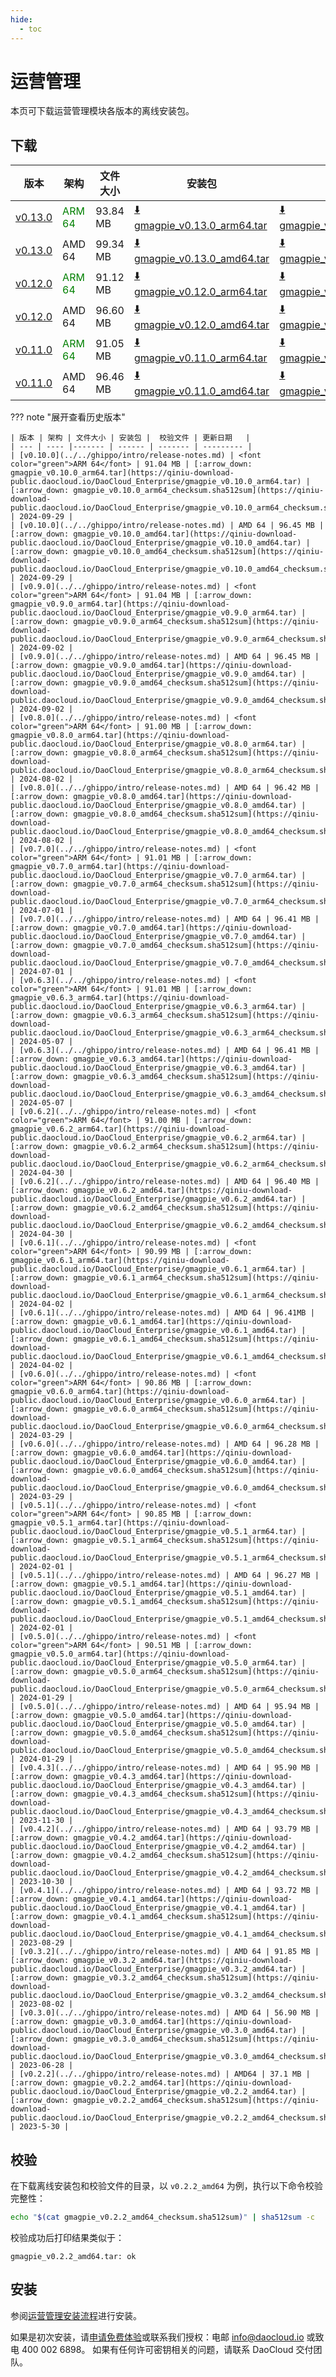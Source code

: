```yaml
---
hide:
  - toc
---
```


# 运营管理

本页可下载运营管理模块各版本的离线安装包。

## 下载

| 版本 | 架构 | 文件大小 | 安装包 |  校验文件 | 更新日期   |
| --- | ---- |------- | ------ | ------- | --------- |
| [v0.13.0](../../gmagpie/intro/release-notes.md) | <font color="green">ARM 64</font> | 93.84 MB | [:arrow_down: gmagpie_v0.13.0_arm64.tar](https://qiniu-download-public.daocloud.io/DaoCloud_Enterprise/gmagpie_v0.13.0_arm64.tar) | [:arrow_down: gmagpie_v0.13.0_arm64_checksum.sha512sum](https://qiniu-download-public.daocloud.io/DaoCloud_Enterprise/gmagpie_v0.13.0_arm64_checksum.sha512sum) | 2025-08-04 |
| [v0.13.0](../../gmagpie/intro/release-notes.md) | AMD 64 | 99.34 MB | [:arrow_down: gmagpie_v0.13.0_amd64.tar](https://qiniu-download-public.daocloud.io/DaoCloud_Enterprise/gmagpie_v0.13.0_amd64.tar) | [:arrow_down: gmagpie_v0.13.0_amd64_checksum.sha512sum](https://qiniu-download-public.daocloud.io/DaoCloud_Enterprise/gmagpie_v0.13.0_amd64_checksum.sha512sum) | 2025-08-04 |
| [v0.12.0](../../gmagpie/intro/release-notes.md) | <font color="green">ARM 64</font> | 91.12 MB | [:arrow_down: gmagpie_v0.12.0_arm64.tar](https://qiniu-download-public.daocloud.io/DaoCloud_Enterprise/gmagpie_v0.12.0_arm64.tar) | [:arrow_down: gmagpie_v0.12.0_arm64_checksum.sha512sum](https://qiniu-download-public.daocloud.io/DaoCloud_Enterprise/gmagpie_v0.12.0_arm64_checksum.sha512sum) | 2025-07-01 |
| [v0.12.0](../../gmagpie/intro/release-notes.md) | AMD 64 | 96.60 MB | [:arrow_down: gmagpie_v0.12.0_amd64.tar](https://qiniu-download-public.daocloud.io/DaoCloud_Enterprise/gmagpie_v0.12.0_amd64.tar) | [:arrow_down: gmagpie_v0.12.0_amd64_checksum.sha512sum](https://qiniu-download-public.daocloud.io/DaoCloud_Enterprise/gmagpie_v0.12.0_amd64_checksum.sha512sum) | 2025-07-01 |
| [v0.11.0](../../ghippo/intro/release-notes.md) | <font color="green">ARM 64</font> | 91.05 MB | [:arrow_down: gmagpie_v0.11.0_arm64.tar](https://qiniu-download-public.daocloud.io/DaoCloud_Enterprise/gmagpie_v0.11.0_arm64.tar) | [:arrow_down: gmagpie_v0.11.0_arm64_checksum.sha512sum](https://qiniu-download-public.daocloud.io/DaoCloud_Enterprise/gmagpie_v0.11.0_arm64_checksum.sha512sum) | 2024-12-02 |
| [v0.11.0](../../ghippo/intro/release-notes.md) | AMD 64 | 96.46 MB | [:arrow_down: gmagpie_v0.11.0_amd64.tar](https://qiniu-download-public.daocloud.io/DaoCloud_Enterprise/gmagpie_v0.11.0_amd64.tar) | [:arrow_down: gmagpie_v0.11.0_amd64_checksum.sha512sum](https://qiniu-download-public.daocloud.io/DaoCloud_Enterprise/gmagpie_v0.11.0_amd64_checksum.sha512sum) | 2024-12-02 |

??? note "展开查看历史版本"

    | 版本 | 架构 | 文件大小 | 安装包 |  校验文件 | 更新日期   |
    | --- | ---- |------- | ------ | ------- | --------- |
    | [v0.10.0](../../ghippo/intro/release-notes.md) | <font color="green">ARM 64</font> | 91.04 MB | [:arrow_down: gmagpie_v0.10.0_arm64.tar](https://qiniu-download-public.daocloud.io/DaoCloud_Enterprise/gmagpie_v0.10.0_arm64.tar) | [:arrow_down: gmagpie_v0.10.0_arm64_checksum.sha512sum](https://qiniu-download-public.daocloud.io/DaoCloud_Enterprise/gmagpie_v0.10.0_arm64_checksum.sha512sum) | 2024-09-29 |
    | [v0.10.0](../../ghippo/intro/release-notes.md) | AMD 64 | 96.45 MB | [:arrow_down: gmagpie_v0.10.0_amd64.tar](https://qiniu-download-public.daocloud.io/DaoCloud_Enterprise/gmagpie_v0.10.0_amd64.tar) | [:arrow_down: gmagpie_v0.10.0_amd64_checksum.sha512sum](https://qiniu-download-public.daocloud.io/DaoCloud_Enterprise/gmagpie_v0.10.0_amd64_checksum.sha512sum) | 2024-09-29 |
    | [v0.9.0](../../ghippo/intro/release-notes.md) | <font color="green">ARM 64</font> | 91.04 MB | [:arrow_down: gmagpie_v0.9.0_arm64.tar](https://qiniu-download-public.daocloud.io/DaoCloud_Enterprise/gmagpie_v0.9.0_arm64.tar) | [:arrow_down: gmagpie_v0.9.0_arm64_checksum.sha512sum](https://qiniu-download-public.daocloud.io/DaoCloud_Enterprise/gmagpie_v0.9.0_arm64_checksum.sha512sum) | 2024-09-02 |
    | [v0.9.0](../../ghippo/intro/release-notes.md) | AMD 64 | 96.45 MB | [:arrow_down: gmagpie_v0.9.0_amd64.tar](https://qiniu-download-public.daocloud.io/DaoCloud_Enterprise/gmagpie_v0.9.0_amd64.tar) | [:arrow_down: gmagpie_v0.9.0_amd64_checksum.sha512sum](https://qiniu-download-public.daocloud.io/DaoCloud_Enterprise/gmagpie_v0.9.0_amd64_checksum.sha512sum) | 2024-09-02 |
    | [v0.8.0](../../ghippo/intro/release-notes.md) | <font color="green">ARM 64</font> | 91.00 MB | [:arrow_down: gmagpie_v0.8.0_arm64.tar](https://qiniu-download-public.daocloud.io/DaoCloud_Enterprise/gmagpie_v0.8.0_arm64.tar) | [:arrow_down: gmagpie_v0.8.0_arm64_checksum.sha512sum](https://qiniu-download-public.daocloud.io/DaoCloud_Enterprise/gmagpie_v0.8.0_arm64_checksum.sha512sum) | 2024-08-02 |
    | [v0.8.0](../../ghippo/intro/release-notes.md) | AMD 64 | 96.42 MB | [:arrow_down: gmagpie_v0.8.0_amd64.tar](https://qiniu-download-public.daocloud.io/DaoCloud_Enterprise/gmagpie_v0.8.0_amd64.tar) | [:arrow_down: gmagpie_v0.8.0_amd64_checksum.sha512sum](https://qiniu-download-public.daocloud.io/DaoCloud_Enterprise/gmagpie_v0.8.0_amd64_checksum.sha512sum) | 2024-08-02 |
    | [v0.7.0](../../ghippo/intro/release-notes.md) | <font color="green">ARM 64</font> | 91.01 MB | [:arrow_down: gmagpie_v0.7.0_arm64.tar](https://qiniu-download-public.daocloud.io/DaoCloud_Enterprise/gmagpie_v0.7.0_arm64.tar) | [:arrow_down: gmagpie_v0.7.0_arm64_checksum.sha512sum](https://qiniu-download-public.daocloud.io/DaoCloud_Enterprise/gmagpie_v0.7.0_arm64_checksum.sha512sum) | 2024-07-01 |
    | [v0.7.0](../../ghippo/intro/release-notes.md) | AMD 64 | 96.41 MB | [:arrow_down: gmagpie_v0.7.0_amd64.tar](https://qiniu-download-public.daocloud.io/DaoCloud_Enterprise/gmagpie_v0.7.0_amd64.tar) | [:arrow_down: gmagpie_v0.7.0_amd64_checksum.sha512sum](https://qiniu-download-public.daocloud.io/DaoCloud_Enterprise/gmagpie_v0.7.0_amd64_checksum.sha512sum) | 2024-07-01 |
    | [v0.6.3](../../ghippo/intro/release-notes.md) | <font color="green">ARM 64</font> | 91.01 MB | [:arrow_down: gmagpie_v0.6.3_arm64.tar](https://qiniu-download-public.daocloud.io/DaoCloud_Enterprise/gmagpie_v0.6.3_arm64.tar) | [:arrow_down: gmagpie_v0.6.3_arm64_checksum.sha512sum](https://qiniu-download-public.daocloud.io/DaoCloud_Enterprise/gmagpie_v0.6.3_arm64_checksum.sha512sum) | 2024-05-07 |
    | [v0.6.3](../../ghippo/intro/release-notes.md) | AMD 64 | 96.41 MB | [:arrow_down: gmagpie_v0.6.3_amd64.tar](https://qiniu-download-public.daocloud.io/DaoCloud_Enterprise/gmagpie_v0.6.3_amd64.tar) | [:arrow_down: gmagpie_v0.6.3_amd64_checksum.sha512sum](https://qiniu-download-public.daocloud.io/DaoCloud_Enterprise/gmagpie_v0.6.3_amd64_checksum.sha512sum) | 2024-05-07 |
    | [v0.6.2](../../ghippo/intro/release-notes.md) | <font color="green">ARM 64</font> | 91.00 MB | [:arrow_down: gmagpie_v0.6.2_arm64.tar](https://qiniu-download-public.daocloud.io/DaoCloud_Enterprise/gmagpie_v0.6.2_arm64.tar) | [:arrow_down: gmagpie_v0.6.2_arm64_checksum.sha512sum](https://qiniu-download-public.daocloud.io/DaoCloud_Enterprise/gmagpie_v0.6.2_arm64_checksum.sha512sum) | 2024-04-30 |
    | [v0.6.2](../../ghippo/intro/release-notes.md) | AMD 64 | 96.40 MB | [:arrow_down: gmagpie_v0.6.2_amd64.tar](https://qiniu-download-public.daocloud.io/DaoCloud_Enterprise/gmagpie_v0.6.2_amd64.tar) | [:arrow_down: gmagpie_v0.6.2_amd64_checksum.sha512sum](https://qiniu-download-public.daocloud.io/DaoCloud_Enterprise/gmagpie_v0.6.2_amd64_checksum.sha512sum) | 2024-04-30 |
    | [v0.6.1](../../ghippo/intro/release-notes.md) | <font color="green">ARM 64</font> | 90.99 MB | [:arrow_down: gmagpie_v0.6.1_arm64.tar](https://qiniu-download-public.daocloud.io/DaoCloud_Enterprise/gmagpie_v0.6.1_arm64.tar) | [:arrow_down: gmagpie_v0.6.1_arm64_checksum.sha512sum](https://qiniu-download-public.daocloud.io/DaoCloud_Enterprise/gmagpie_v0.6.1_arm64_checksum.sha512sum) | 2024-04-02 |
    | [v0.6.1](../../ghippo/intro/release-notes.md) | AMD 64 | 96.41MB | [:arrow_down: gmagpie_v0.6.1_amd64.tar](https://qiniu-download-public.daocloud.io/DaoCloud_Enterprise/gmagpie_v0.6.1_amd64.tar) | [:arrow_down: gmagpie_v0.6.1_amd64_checksum.sha512sum](https://qiniu-download-public.daocloud.io/DaoCloud_Enterprise/gmagpie_v0.6.1_amd64_checksum.sha512sum) | 2024-04-02 |
    | [v0.6.0](../../ghippo/intro/release-notes.md) | <font color="green">ARM 64</font> | 90.86 MB | [:arrow_down: gmagpie_v0.6.0_arm64.tar](https://qiniu-download-public.daocloud.io/DaoCloud_Enterprise/gmagpie_v0.6.0_arm64.tar) | [:arrow_down: gmagpie_v0.6.0_arm64_checksum.sha512sum](https://qiniu-download-public.daocloud.io/DaoCloud_Enterprise/gmagpie_v0.6.0_arm64_checksum.sha512sum) | 2024-03-29 |
    | [v0.6.0](../../ghippo/intro/release-notes.md) | AMD 64 | 96.28 MB | [:arrow_down: gmagpie_v0.6.0_amd64.tar](https://qiniu-download-public.daocloud.io/DaoCloud_Enterprise/gmagpie_v0.6.0_amd64.tar) | [:arrow_down: gmagpie_v0.6.0_amd64_checksum.sha512sum](https://qiniu-download-public.daocloud.io/DaoCloud_Enterprise/gmagpie_v0.6.0_amd64_checksum.sha512sum) | 2024-03-29 |
    | [v0.5.1](../../ghippo/intro/release-notes.md) | <font color="green">ARM 64</font> | 90.85 MB | [:arrow_down: gmagpie_v0.5.1_arm64.tar](https://qiniu-download-public.daocloud.io/DaoCloud_Enterprise/gmagpie_v0.5.1_arm64.tar) | [:arrow_down: gmagpie_v0.5.1_arm64_checksum.sha512sum](https://qiniu-download-public.daocloud.io/DaoCloud_Enterprise/gmagpie_v0.5.1_arm64_checksum.sha512sum) | 2024-02-01 |
    | [v0.5.1](../../ghippo/intro/release-notes.md) | AMD 64 | 96.27 MB | [:arrow_down: gmagpie_v0.5.1_amd64.tar](https://qiniu-download-public.daocloud.io/DaoCloud_Enterprise/gmagpie_v0.5.1_amd64.tar) | [:arrow_down: gmagpie_v0.5.1_amd64_checksum.sha512sum](https://qiniu-download-public.daocloud.io/DaoCloud_Enterprise/gmagpie_v0.5.1_amd64_checksum.sha512sum) | 2024-02-01 |
    | [v0.5.0](../../ghippo/intro/release-notes.md) | <font color="green">ARM 64</font> | 90.51 MB | [:arrow_down: gmagpie_v0.5.0_arm64.tar](https://qiniu-download-public.daocloud.io/DaoCloud_Enterprise/gmagpie_v0.5.0_arm64.tar) | [:arrow_down: gmagpie_v0.5.0_arm64_checksum.sha512sum](https://qiniu-download-public.daocloud.io/DaoCloud_Enterprise/gmagpie_v0.5.0_arm64_checksum.sha512sum) | 2024-01-29 |
    | [v0.5.0](../../ghippo/intro/release-notes.md) | AMD 64 | 95.94 MB | [:arrow_down: gmagpie_v0.5.0_amd64.tar](https://qiniu-download-public.daocloud.io/DaoCloud_Enterprise/gmagpie_v0.5.0_amd64.tar) | [:arrow_down: gmagpie_v0.5.0_amd64_checksum.sha512sum](https://qiniu-download-public.daocloud.io/DaoCloud_Enterprise/gmagpie_v0.5.0_amd64_checksum.sha512sum) | 2024-01-29 |
    | [v0.4.3](../../ghippo/intro/release-notes.md) | AMD 64 | 95.90 MB | [:arrow_down: gmagpie_v0.4.3_amd64.tar](https://qiniu-download-public.daocloud.io/DaoCloud_Enterprise/gmagpie_v0.4.3_amd64.tar) | [:arrow_down: gmagpie_v0.4.3_amd64_checksum.sha512sum](https://qiniu-download-public.daocloud.io/DaoCloud_Enterprise/gmagpie_v0.4.3_amd64_checksum.sha512sum) | 2023-11-30 |
    | [v0.4.2](../../ghippo/intro/release-notes.md) | AMD 64 | 93.79 MB | [:arrow_down: gmagpie_v0.4.2_amd64.tar](https://qiniu-download-public.daocloud.io/DaoCloud_Enterprise/gmagpie_v0.4.2_amd64.tar) | [:arrow_down: gmagpie_v0.4.2_amd64_checksum.sha512sum](https://qiniu-download-public.daocloud.io/DaoCloud_Enterprise/gmagpie_v0.4.2_amd64_checksum.sha512sum) | 2023-10-30 |
    | [v0.4.1](../../ghippo/intro/release-notes.md) | AMD 64 | 93.72 MB | [:arrow_down: gmagpie_v0.4.1_amd64.tar](https://qiniu-download-public.daocloud.io/DaoCloud_Enterprise/gmagpie_v0.4.1_amd64.tar) | [:arrow_down: gmagpie_v0.4.1_amd64_checksum.sha512sum](https://qiniu-download-public.daocloud.io/DaoCloud_Enterprise/gmagpie_v0.4.1_amd64_checksum.sha512sum) | 2023-08-29 |
    | [v0.3.2](../../ghippo/intro/release-notes.md) | AMD 64 | 91.85 MB | [:arrow_down: gmagpie_v0.3.2_amd64.tar](https://qiniu-download-public.daocloud.io/DaoCloud_Enterprise/gmagpie_v0.3.2_amd64.tar) | [:arrow_down: gmagpie_v0.3.2_amd64_checksum.sha512sum](https://qiniu-download-public.daocloud.io/DaoCloud_Enterprise/gmagpie_v0.3.2_amd64_checksum.sha512sum) | 2023-08-02 |
    | [v0.3.0](../../ghippo/intro/release-notes.md) | AMD 64 | 56.90 MB | [:arrow_down: gmagpie_v0.3.0_amd64.tar](https://qiniu-download-public.daocloud.io/DaoCloud_Enterprise/gmagpie_v0.3.0_amd64.tar) | [:arrow_down: gmagpie_v0.3.0_amd64_checksum.sha512sum](https://qiniu-download-public.daocloud.io/DaoCloud_Enterprise/gmagpie_v0.3.0_amd64_checksum.sha512sum) | 2023-06-28 |
    | [v0.2.2](../../ghippo/intro/release-notes.md) | AMD64 | 37.1 MB | [:arrow_down: gmagpie_v0.2.2_amd64.tar](https://qiniu-download-public.daocloud.io/DaoCloud_Enterprise/gmagpie_v0.2.2_amd64.tar) | [:arrow_down: gmagpie_v0.2.2_amd64_checksum.sha512sum](https://qiniu-download-public.daocloud.io/DaoCloud_Enterprise/gmagpie_v0.2.2_amd64_checksum.sha512sum) | 2023-5-30 |

## 校验

在下载离线安装包和校验文件的目录，以 `v0.2.2_amd64` 为例，执行以下命令校验完整性：

```sh
echo "$(cat gmagpie_v0.2.2_amd64_checksum.sha512sum)" | sha512sum -c
```

校验成功后打印结果类似于：

```none
gmagpie_v0.2.2_amd64.tar: ok
```

## 安装

参阅[运营管理安装流程](../../ghippo/user-guide/report-billing/gmagpie-offline-install.md)进行安装。

如果是初次安装，请[申请免费体验](../../dce/license0.md)或联系我们授权：电邮 info@daocloud.io 或致电 400 002 6898。
如果有任何许可密钥相关的问题，请联系 DaoCloud 交付团队。

